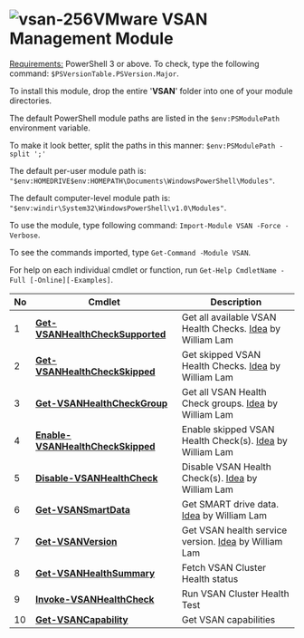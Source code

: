 # ![vsan-256](https://user-images.githubusercontent.com/6964549/49511294-6e58e280-f893-11e8-8f41-f024dd5e9d63.png)VMware VSAN Management Module

<ins>Requirements:</ins> PowerShell 3 or above. To check, type the following command: `$PSVersionTable.PSVersion.Major`.

To install this module, drop the entire '<b>VSAN</b>' folder into one of your module directories.

The default PowerShell module paths are listed in the `$env:PSModulePath` environment variable.

To make it look better, split the paths in this manner: `$env:PSModulePath -split ';'`

The default per-user module path is: `"$env:HOMEDRIVE$env:HOMEPATH\Documents\WindowsPowerShell\Modules"`.

The default computer-level module path is: `"$env:windir\System32\WindowsPowerShell\v1.0\Modules"`.

To use the module, type following command: `Import-Module VSAN -Force -Verbose`.

To see the commands imported, type `Get-Command -Module VSAN`.

For help on each individual cmdlet or function, run `Get-Help CmdletName -Full [-Online][-Examples]`.

|No|Cmdlet|Description|
|----|----|----|
|1|[<b>Get-VSANHealthCheckSupported</b>](https://ps1code.com/2017/05/08/vsan-health-check)|Get all available VSAN Health Checks. [Idea](http://www.virtuallyghetto.com/2017/04/managing-silencing-vsan-health-checks-using-powercli.html#more-22754) by William Lam|
|2|[<b>Get-VSANHealthCheckSkipped</b>](https://ps1code.com/2017/05/08/vsan-health-check)|Get skipped VSAN Health Checks. [Idea](http://www.virtuallyghetto.com/2017/04/managing-silencing-vsan-health-checks-using-powercli.html#more-22754) by William Lam|
|3|[<b>Get-VSANHealthCheckGroup</b>](https://ps1code.com/2017/05/08/vsan-health-check)|Get all VSAN Health Check groups. [Idea](http://www.virtuallyghetto.com/2017/04/managing-silencing-vsan-health-checks-using-powercli.html#more-22754) by William Lam|
|4|[<b>Enable-VSANHealthCheckSkipped</b>](https://ps1code.com/2017/05/08/vsan-health-check)|Enable skipped VSAN Health Check(s). [Idea](http://www.virtuallyghetto.com/2017/04/managing-silencing-vsan-health-checks-using-powercli.html#more-22754) by William Lam|
|5|[<b>Disable-VSANHealthCheck</b>](https://ps1code.com/2017/05/08/vsan-health-check)|Disable VSAN Health Check(s). [Idea](http://www.virtuallyghetto.com/2017/04/managing-silencing-vsan-health-checks-using-powercli.html#more-22754) by William Lam|
|6|[<b>Get-VSANSmartData</b>](https://ps1code.com/2017/05/08/vsan-health-check)|Get SMART drive data. [Idea](http://www.virtuallyghetto.com/2017/04/smart-drive-data-now-available-using-vsan-management-6-6-api.html) by William Lam|
|7|[<b>Get-VSANVersion</b>](https://ps1code.com/2017/05/08/vsan-health-check)|Get VSAN health service version. [Idea](http://www.virtuallyghetto.com/2017/04/getting-started-wthe-new-powercli-6-5-1-get-vsanview-cmdlet.html) by William Lam|
|8|[<b>Get-VSANHealthSummary</b>](https://ps1code.com/2017/05/08/vsan-health-check)|Fetch VSAN Cluster Health status|
|9|[<b>Invoke-VSANHealthCheck</b>](https://ps1code.com/2017/05/08/vsan-health-check)|Run VSAN Cluster Health Test|
|10|[<b>Get-VSANCapability</b>](https://ps1code.com/2017/07/19/vsan-capabilities)|Get VSAN capabilities|
